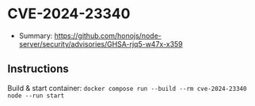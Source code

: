 # CVE-2024-23340

- Summary: https://github.com/honojs/node-server/security/advisories/GHSA-rjq5-w47x-x359

## Instructions

Build & start container: `docker compose run --build --rm cve-2024-23340 node --run start`
